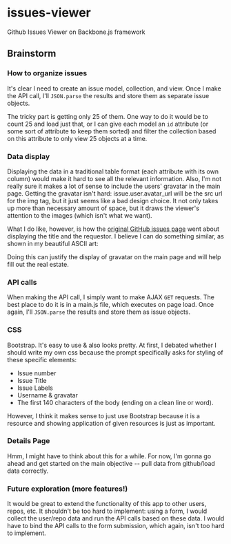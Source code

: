 issues-viewer
=============

Github Issues Viewer on Backbone.js framework

## Brainstorm

### How to organize issues

It's clear I need to create an issue model, collection, and view. Once I make the API call, I'll `JSON.parse` the results and store them as separate issue objects.

The tricky part is getting only 25 of them. One way to do it would be to count 25 and load just that, or I can give each model an `id` attribute (or some sort of attribute to keep them sorted) and filter the collection based on this attribute to only view 25 objects at a time.

### Data display

Displaying the data in a traditional table format (each attribute with its own column) would make it hard to see all the relevant information. Also, I'm not really sure it makes a lot of sense to include the users' gravatar in the main page. Getting the gravatar isn't hard: issue.user.avatar_url will be the src url for the img tag, but it just seems like a bad design choice. It not only takes up more than necessary amount of space, but it draws the viewer's attention to the images (which isn't what we want).

What I do like, however, is how the [original GitHub issues page](https://github.com/rails/rails/issues) went about displaying the title and the requestor. I believe I can do something similar, as shown in my beautiful ASCII art:

Doing this can justify the display of gravatar on the main page and will help fill out the real estate.

### API calls

When making the API call, I simply want to make AJAX `GET` requests. The best place to do it is in a main.js file, which executes on page load. Once again, I'll `JSON.parse` the results and store them as issue objects.

### CSS

Bootstrap. It's easy to use & also looks pretty. At first, I debated whether I should write my own css because the prompt specifically asks for styling of these specific elements:

* Issue number
* Issue Title 
* Issue Labels 
* Username & gravatar 
* The first 140 characters of the body (ending on a clean line or word). 

However, I think it makes sense to just use Bootstrap because it is a resource and showing application of given resources is just as important.

### Details Page

Hmm, I might have to think about this for a while. For now, I'm gonna go ahead and get started on the main objective -- pull data from github/load data correctly.

### Future exploration (more features!)

It would be great to extend the functionality of this app to other users, repos, etc. It shouldn't be too hard to implement: using a form, I would collect the user/repo data and run the API calls based on these data. I would have to bind the API calls to the form submission, which again, isn't too hard to implement.
